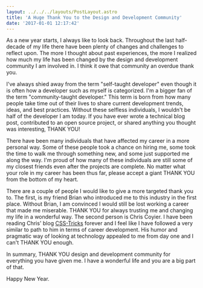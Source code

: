 ```yaml
---
layout: ../../../layouts/PostLayout.astro
title: 'A Huge Thank You to the Design and Development Community'
date: '2017-01-01 12:17:42'
---
```


As a new year starts, I always like to look back. Throughout the last half-decade of my life there have been plenty of changes and challenges to reflect upon. The more I thought about past experiences, the more I realized how much my life has been changed by the design and development community I am involved in. I think it owe that community an overdue thank you.

I've always shied away from the term "self-taught developer" even though it is often how a developer such as myself is categorized. I'm a bigger fan of the term "community-taught developer." This term is born from how many people take time out of their lives to share current development trends, ideas, and best practices. Without these selfless individuals, I wouldn't be half of the developer I am today. If you have ever wrote a technical blog post, contributed to an open source project, or shared anything you thought was interesting, THANK YOU!

There have been many individuals that have affected my career in a more personal way. Some of these people took a chance on hiring me, some took the time to walk me through something new, and some just supported me along the way. I'm proud of how many of these individuals are still some of my closest friends even after the projects are complete. No matter what your role in my career has been thus far, please accept a giant THANK YOU from the bottom of my heart.

There are a couple of people I would like to give a more targeted thank you to. The first, is my friend Brian who introduced me to this industry in the first place. Without Brian, I am convinced I would still be lost working a career that made me miserable. THANK YOU for always trusting me and changing my life in a wonderful way. The second person is Chris Coyier. I have been reading Chris' blog [CSS-Tricks](http://www.css-tricks.com) forever and I feel like I have followed a very similar to path to him in terms of career development. His humor and pragmatic way of looking at technology appealed to me from day one and I can't THANK YOU enough.

In summary, THANK YOU design and development community for everything you have given me. I have a wonderful life and you are a big part of that.

Happy New Year.









